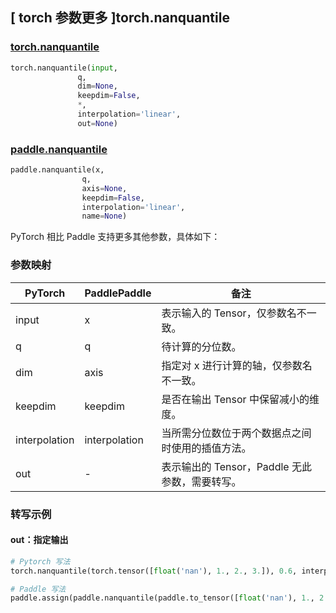 ## [ torch 参数更多 ]torch.nanquantile

### [torch.nanquantile](https://pytorch.org/docs/stable/generated/torch.nanquantile.html?highlight=nanquantile#torch.nanquantile)

```python
torch.nanquantile(input,
               q,
               dim=None,
               keepdim=False,
               *,
               interpolation='linear',
               out=None)
```

### [paddle.nanquantile]()

```python
paddle.nanquantile(x,
                q,
                axis=None,
                keepdim=False,
                interpolation='linear',
                name=None)
```

PyTorch 相比 Paddle 支持更多其他参数，具体如下：

### 参数映射

| PyTorch       | PaddlePaddle | 备注                                                   |
| ------------- | ------------ | ------------------------------------------------------ |
| input |  x  | 表示输入的 Tensor，仅参数名不一致。  |
|   q   |  q  | 待计算的分位数。  |
|  dim  | axis | 指定对 x 进行计算的轴，仅参数名不一致。 |
| keepdim | keepdim | 是否在输出 Tensor 中保留减小的维度。|
| interpolation |  interpolation | 当所需分位数位于两个数据点之间时使用的插值方法。 |
|  out  |  -  | 表示输出的 Tensor，Paddle 无此参数，需要转写。    |


### 转写示例
#### out：指定输出
```python
# Pytorch 写法
torch.nanquantile(torch.tensor([float('nan'), 1., 2., 3.]), 0.6, interpolation='linear', out=y)

# Paddle 写法
paddle.assign(paddle.nanquantile(paddle.to_tensor([float('nan'), 1., 2., 3.]), 0.6, interpolation='linear'), y)
```
